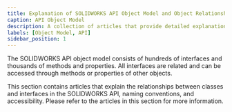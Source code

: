 ```yaml
---
title: Explanation of SOLIDWORKS API Object Model and Object Relationships
caption: API Object Model
description: A collection of articles that provide detailed explanations of the SOLIDWORKS API object model, class hierarchy, naming conventions, and object relationships.
labels: [Object Model, API]
sidebar_position: 1
---
```

The SOLIDWORKS API object model consists of hundreds of interfaces and thousands of methods and properties. All interfaces are related and can be accessed through methods or properties of other objects.

This section contains articles that explain the relationships between classes and interfaces in the SOLIDWORKS API, naming conventions, and accessibility. Please refer to the articles in this section for more information.